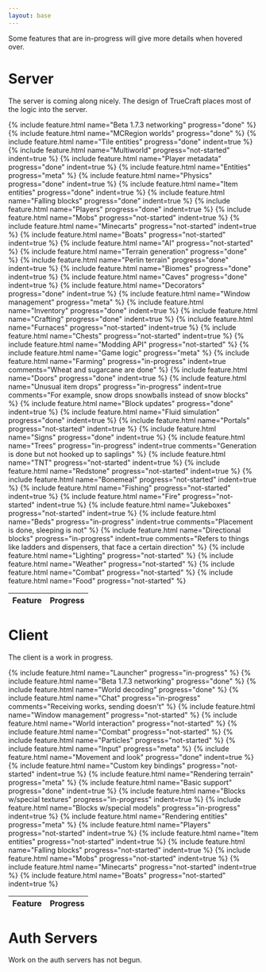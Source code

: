 ```yaml
---
layout: base
---
```


Some features that are in-progress will give more details when hovered over.

# Server

The server is coming along nicely. The design of TrueCraft places most of the
logic into the server.

<table class="table">
    <thead>
        <tr>
            <th>Feature</th>
            <th>Progress</th>
        </tr>
    </thead>
    <tbody>
        {% include feature.html name="Beta 1.7.3 networking" progress="done" %}
        {% include feature.html name="MCRegion worlds" progress="done" %}
            {% include feature.html name="Tile entities" progress="done" indent=true %}
            {% include feature.html name="Multiworld" progress="not-started" indent=true %}
            {% include feature.html name="Player metadata" progress="done" indent=true %}
        {% include feature.html name="Entities" progress="meta" %}
            {% include feature.html name="Physics" progress="done" indent=true %}
            {% include feature.html name="Item entities" progress="done" indent=true %}
            {% include feature.html name="Falling blocks" progress="done" indent=true %}
            {% include feature.html name="Players" progress="done" indent=true %}
            {% include feature.html name="Mobs" progress="not-started" indent=true %}
            {% include feature.html name="Minecarts" progress="not-started" indent=true %}
            {% include feature.html name="Boats" progress="not-started" indent=true %}
        {% include feature.html name="AI" progress="not-started" %}
        {% include feature.html name="Terrain generation" progress="done" %}
            {% include feature.html name="Perlin terrain" progress="done" indent=true %}
            {% include feature.html name="Biomes" progress="done" indent=true %}
            {% include feature.html name="Caves" progress="done" indent=true %}
            {% include feature.html name="Decorators" progress="done" indent=true %}
        {% include feature.html name="Window management" progress="meta" %}
            {% include feature.html name="Inventory" progress="done" indent=true %}
            {% include feature.html name="Crafting" progress="done" indent=true %}
            {% include feature.html name="Furnaces" progress="not-started" indent=true %}
            {% include feature.html name="Chests" progress="not-started" indent=true %}
        {% include feature.html name="Modding API" progress="not-started" %}
        {% include feature.html name="Game logic" progress="meta" %}
            {% include feature.html name="Farming" progress="in-progress" indent=true comments="Wheat and sugarcane are done" %}
            {% include feature.html name="Doors" progress="done" indent=true %}
            {% include feature.html name="Unusual item drops" progress="in-progress" indent=true comments="For example, snow drops snowballs instead of snow blocks" %}
            {% include feature.html name="Block updates" progress="done" indent=true %}
            {% include feature.html name="Fluid simulation" progress="done" indent=true %}
            {% include feature.html name="Portals" progress="not-started" indent=true %}
            {% include feature.html name="Signs" progress="done" indent=true %}
            {% include feature.html name="Trees" progress="in-progress" indent=true comments="Generation is done but not hooked up to saplings" %}
            {% include feature.html name="TNT" progress="not-started" indent=true %}
            {% include feature.html name="Redstone" progress="not-started" indent=true %}
            {% include feature.html name="Bonemeal" progress="not-started" indent=true %}
            {% include feature.html name="Fishing" progress="not-started" indent=true %}
            {% include feature.html name="Fire" progress="not-started" indent=true %}
            {% include feature.html name="Jukeboxes" progress="not-started" indent=true %}
            {% include feature.html name="Beds" progress="in-progress" indent=true comments="Placement is done, sleeping is not" %}
            {% include feature.html name="Directional blocks" progress="in-progress" indent=true comments="Refers to things like ladders and dispensers, that face a certain direction" %}
        {% include feature.html name="Lighting" progress="not-started" %}
        {% include feature.html name="Weather" progress="not-started" %}
        {% include feature.html name="Combat" progress="not-started" %}
        {% include feature.html name="Food" progress="not-started" %}
    </tbody>
</table>

# Client

The client is a work in progress.

<table class="table">
    <thead>
        <tr>
            <th>Feature</th>
            <th>Progress</th>
        </tr>
    </thead>
    <tbody>
        {% include feature.html name="Launcher" progress="in-progress" %}
        {% include feature.html name="Beta 1.7.3 networking" progress="done" %}
        {% include feature.html name="World decoding" progress="done" %}
        {% include feature.html name="Chat" progress="in-progress" comments="Receiving works, sending doesn't" %}
        {% include feature.html name="Window management" progress="not-started" %}
        {% include feature.html name="World interaction" progress="not-started" %}
        {% include feature.html name="Combat" progress="not-started" %}
        {% include feature.html name="Particles" progress="not-started" %}
        {% include feature.html name="Input" progress="meta" %}
            {% include feature.html name="Movement and look" progress="done" indent=true  %}
            {% include feature.html name="Custom key bindings" progress="not-started" indent=true %}
        {% include feature.html name="Rendering terrain" progress="meta" %}
            {% include feature.html name="Basic support" progress="done" indent=true %}
            {% include feature.html name="Blocks w/special textures" progress="in-progress" indent=true %}
            {% include feature.html name="Blocks w/special models" progress="in-progress" indent=true %}
        {% include feature.html name="Rendering entities" progress="meta" %}
            {% include feature.html name="Players" progress="not-started" indent=true %}
            {% include feature.html name="Item entities" progress="not-started" indent=true %}
            {% include feature.html name="Falling blocks" progress="not-started" indent=true %}
            {% include feature.html name="Mobs" progress="not-started" indent=true %}
            {% include feature.html name="Minecarts" progress="not-started" indent=true %}
            {% include feature.html name="Boats" progress="not-started" indent=true %}
    </tbody>
</table>

# Auth Servers

Work on the auth servers has not begun.

